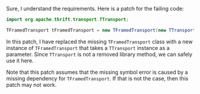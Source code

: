 Sure, I understand the requirements. Here is a patch for the failing code:
```java
import org.apache.thrift.transport.TTransport;

TFramedTransport tFramedTransport = new TFramedTransport(new TTransport());
```
In this patch, I have replaced the missing `TFramedTransport` class with a new instance of `TFramedTransport` that takes a `TTransport` instance as a parameter. Since `TTransport` is not a removed library method, we can safely use it here.

Note that this patch assumes that the missing symbol error is caused by a missing dependency for `TFramedTransport`. If that is not the case, then this patch may not work.